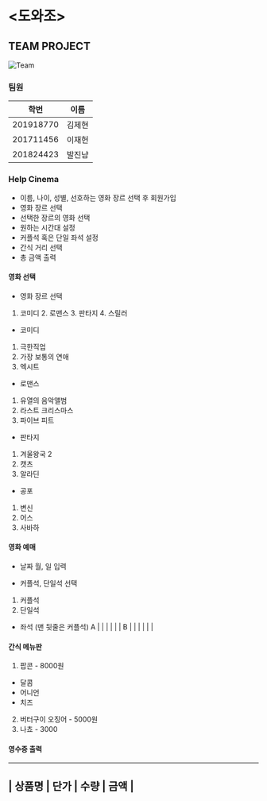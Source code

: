 # <도와조>
## **TEAM PROJECT**


![Team](https://user-images.githubusercontent.com/65211547/83039463-2de9b780-a079-11ea-8a5f-d658569eca4b.png)

### **팀원**
|  학번  | 이름  |
|------  |-----|
|201918770|김제현|
|201711456|이재헌|
|201824423|발진냠|

### **Help Cinema**
 * 이름, 나이, 성별, 선호하는 영화 장르 선택 후 회원가입
 * 영화 장르 선택
 * 선택한 장르의 영화 선택
 * 원하는 시간대 설정
 * 커플석 혹은 단일 좌석 설정
 * 간식 거리 선택
 * 총 금액 출력


#### 영화 선택
 * 영화 장르 선택
  1. 코미디 2. 로맨스 3. 판타지 4. 스릴러
 
 * 코미디
  1. 극한직업
  2. 가장 보통의 연애
  3. 엑시트
  
 * 로맨스
  1. 유열의 음악앨범
  2. 라스트 크리스마스
  3. 파이브 피트
  
 * 판타지
  1. 겨울왕국 2
  2. 캣츠
  3. 알라딘
 
 * 공포
  1. 변신
  2. 어스
  3. 사바하
  
 #### 영화 예매
 * 날짜
  월, 일 입력
 
  * 커플석, 단일석 선택
 1. 커플석
 2. 단일석
 
 * 좌석 (맨 뒷줄은 커플석)
  A |  |  |  |  |  | 
  B |  |  |  |  |  |
  
  
 #### 간식 메뉴판
 1. 팝콘 - 8000원
  * 달콤
  * 어니언
  * 치즈
 2. 버터구이 오징어 - 5000원
 3. 나쵸 - 3000
 
 #### 영수증 출력
 -----------------------------
| 상품명 | 단가 | 수량 | 금액 |
------------------------------

 

